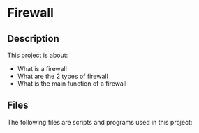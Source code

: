 # Firewall
## Description
This project is about:
* What is a firewall
* What are the 2 types of firewall
* What is the main function of a firewall
## Files
The following files are scripts and programs used in this project:
